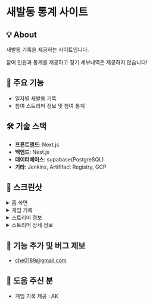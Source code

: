 # 새발동 통계 사이트

## 💡 About

새발동 기록을 제공하는 사이트입니다.

참여 인원과 통계를 제공하고 경기 세부내역은 제공하지 않습니다!

## 🔧 주요 기능

- 일자별 새발동 기록
- 참여 스트리머 정보 및 참여 통계

## 🛠️ 기술 스택

- **프론트엔드**: Next.js
- **백엔드**: Nest.js
- **데이터베이스**: supabase(PostgreSQL)
- **기타**: Jenkins, Artififact Registry, GCP

## 📸 스크린샷

<details>
<summary>홈 화면</summary>
<img src="docs/images/home_image.PNG" width="800">
</details>

<details>
<summary>게임 기록</summary>
<img src="docs/images/timeline_image.PNG" width="800">
</details>

<details>
<summary>스트리머 정보</summary>
<img src="docs/images/streamer_image.PNG" width="800">
</details>

<details>
<summary>스트리머 상세 정보</summary>
<img src="docs/images/streamer_detail.PNG" width="800">
</details>

## 💬 기능 추가 및 버그 제보

- che0189@gmail.com

## 🙏 도움 주신 분

- 게임 기록 제공 : AK
